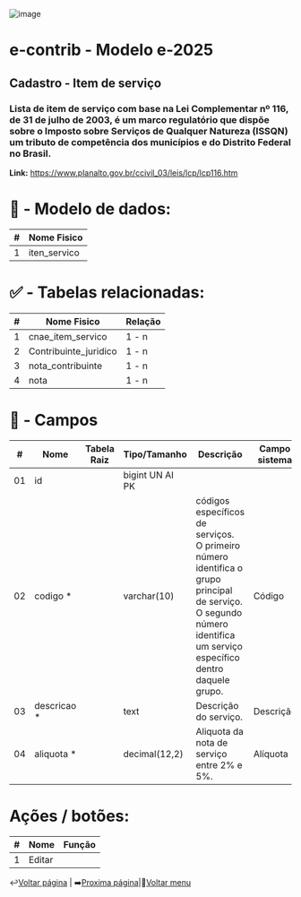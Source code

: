 ![image](https://github.com/user-attachments/assets/04662de1-1516-48d7-bb8c-50b38989e58b)
# e-contrib - Modelo e-2025 
##  Cadastro - Item de serviço  
### Lista de item de serviço com base na Lei Complementar nº 116, de 31 de julho de 2003, é um marco regulatório que dispõe sobre o Imposto sobre Serviços de Qualquer Natureza (ISSQN) um tributo de competência dos municípios e do Distrito Federal no Brasil.
**Link:**   https://www.planalto.gov.br/ccivil_03/leis/lcp/lcp116.htm

# 🎲 - Modelo de dados:
 **\#**  |**Nome Fisico**               |
---------|------------------------------|
1        | iten_servico                 |

#
#   ✅ - Tabelas relacionadas:
 **\#**  |**Nome Fisico**               |   **Relação** |
---------|------------------------------|---------------|      
1        | cnae_item_servico            |     1 - n     |
2        | Contribuinte_juridico        |     1 - n     |
3        | nota_contribuinte            |     1 - n     |
4        | nota                         |     1 - n     |

#
# 🔢 - Campos
 **\#**  | **Nome**                     | **Tabela Raiz**         | **Tipo/Tamanho**        | **Descrição**                                                                        | **Campo sistema**                      |
---------|------------------------------|-------------------------|-------------------------|--------------------------------------------------------------------------------------|----------------------------------------|
01       | id                           |                         | bigint UN AI PK         |                                                                                      |                                        |
02       | codigo *                     |                         | varchar(10)             | códigos específicos de serviços. <br> O primeiro número identifica o grupo principal de serviço.<br> O segundo número identifica um serviço específico dentro daquele grupo.|  Código                                |
03       | descricao *                  |                         | text                    | Descrição do serviço.                                                                         |  Descrição                             |
04       | aliquota *                   |                         | decimal(12,2)           | Aliquota da nota de serviço entre 2% e 5%.                                                                                     |  Alíquota                              |
         

# Ações / botões:
 **\#**  |**Nome**                      |   **Função**  |
---------|------------------------------|---------------|
1        | Editar                       |               |

↩️[Voltar página](https://github.com/VenturaCerqueira/Documento_gestao_tributaria/blob/main/Cadastro/09%20-%20CNAE.md) | ➡️[Proxima página](https://github.com/VenturaCerqueira/Documento_gestao_tributaria/blob/main/Cadastro/11%20-%20veiculo_marca.md)|🔢[Voltar menu](https://github.com/VenturaCerqueira/Documento_gestao_tributaria) 

